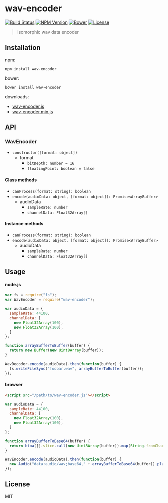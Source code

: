 # wav-encoder
[![Build Status](http://img.shields.io/travis/mohayonao/wav-encoder.svg?style=flat-square)](https://travis-ci.org/mohayonao/wav-encoder)
[![NPM Version](http://img.shields.io/npm/v/wav-encoder.svg?style=flat-square)](https://www.npmjs.org/package/wav-encoder)
[![Bower](http://img.shields.io/bower/v/wav-encoder.svg?style=flat-square)](http://bower.io/search/?q=wav-encoder)
[![License](http://img.shields.io/badge/license-MIT-brightgreen.svg?style=flat-square)](http://mohayonao.mit-license.org/)

> isomorphic wav data encoder

## Installation

npm:

```
npm install wav-encoder
```

bower:

```
bower install wav-encoder
```

downloads:

- [wav-encoder.js](https://raw.githubusercontent.com/mohayonao/wav-encoder/master/build/wav-encoder.js)
- [wav-encoder.min.js](https://raw.githubusercontent.com/mohayonao/wav-encoder/master/build/wav-encoder.min.js)

## API
### WavEncoder
- `constructor([format: object])`
  - format
    - `bitDepth: number = 16`
    - `floatingPoint: boolean = false`

#### Class methods
- `canProcess(format: string): boolean`
- `encode(audioData: object, [format: object]): Promise<ArrayBuffer>`
  - audioData
    - `sampleRate: number`
    - `channelData: Float32Array[]`

#### Instance methods
- `canProcess(format: string): boolean`
- `encode(audioData: object, [format: object]): Promise<ArrayBuffer>`
  - audioData
    - `sampleRate: number`
    - `channelData: Float32Array[]`

## Usage

#### node.js

```js
var fs = require("fs");
var WavEncoder = require("wav-encoder");

var audioData = {
  sampleRate: 44100,
  channelData: [
    new Float32Array(100),
    new Float32Array(100),
  ]
};

function arrayBufferToBuffer(buffer) {
  return new Buffer(new Uint8Array(buffer));
}

WavDecoder.encode(audioData).then(function(buffer) {
  fs.writeFileSync("foobar.wav", arrayBufferToBuffer(buffer));
});
```

#### browser

```html
<script src="/path/to/wav-encoder.js"></script>
```

```js
var audioData = {
  sampleRate: 44100,
  channelData: [
    new Float32Array(100),
    new Float32Array(100),
  ]
};

function arrayBufferToBase64(buffer) {
  return btoa([].slice.call(new Uint8Array(buffer)).map(String.fromCharCode).join(""));
}

WavEncoder.encode(audioData).then(function(buffer) {
  new Audio("data:audio/wav;base64," + arrayBufferToBase64(buffer)).play();
});
```

## License
MIT
